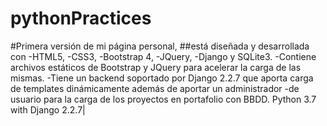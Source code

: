 # pythonPractices
#Primera versión de mi página personal, 
##está diseñada y desarrollada con 
-HTML5, 
-CSS3, 
-Bootstrap 4,
-JQuery,
-Django y SQLite3. 
-Contiene archivos estáticos de Bootstrap y JQuery para acelerar la carga de las mismas.
-Tiene un backend soportado por Django 2.2.7 que aporta carga de templates dinámicamente además de aportar un administrador
-de usuario para la carga de los proyectos en portafolio con BBDD. Python 3.7 with Django 2.2.7|
